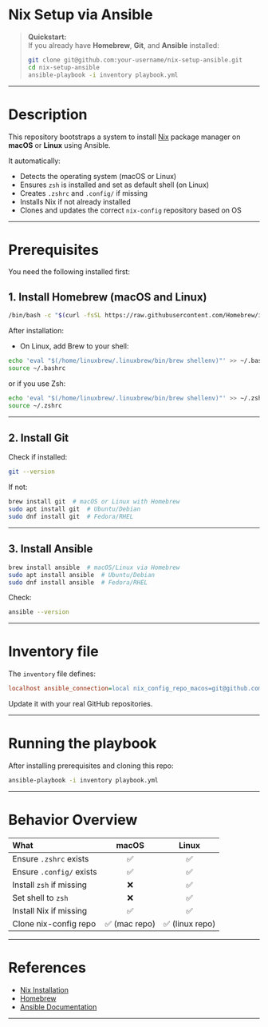 # Nix Setup via Ansible

> **Quickstart:**  
> If you already have **Homebrew**, **Git**, and **Ansible** installed:
>
> ```bash
> git clone git@github.com:your-username/nix-setup-ansible.git
> cd nix-setup-ansible
> ansible-playbook -i inventory playbook.yml
> ```

---

# Description

This repository bootstraps a system to install [Nix](https://nixos.org/) package manager on **macOS** or **Linux** using Ansible.

It automatically:
- Detects the operating system (macOS or Linux)
- Ensures `zsh` is installed and set as default shell (on Linux)
- Creates `.zshrc` and `.config/` if missing
- Installs Nix if not already installed
- Clones and updates the correct `nix-config` repository based on OS

---

# Prerequisites

You need the following installed first:

## 1. Install Homebrew (macOS and Linux)

```bash
/bin/bash -c "$(curl -fsSL https://raw.githubusercontent.com/Homebrew/install/HEAD/install.sh)"
```

After installation:

- On Linux, add Brew to your shell:

```bash
echo 'eval "$(/home/linuxbrew/.linuxbrew/bin/brew shellenv)"' >> ~/.bashrc
source ~/.bashrc
```

or if you use Zsh:

```bash
echo 'eval "$(/home/linuxbrew/.linuxbrew/bin/brew shellenv)"' >> ~/.zshrc
source ~/.zshrc
```

---

## 2. Install Git

Check if installed:

```bash
git --version
```

If not:

```bash
brew install git  # macOS or Linux with Homebrew
sudo apt install git  # Ubuntu/Debian
sudo dnf install git  # Fedora/RHEL
```

---

## 3. Install Ansible

```bash
brew install ansible  # macOS/Linux via Homebrew
sudo apt install ansible  # Ubuntu/Debian
sudo dnf install ansible  # Fedora/RHEL
```

Check:

```bash
ansible --version
```

---

# Inventory file

The `inventory` file defines:

```ini
localhost ansible_connection=local nix_config_repo_macos=git@github.com:your-username/your-macos-nix-config.git nix_config_repo_linux=git@github.com:your-username/your-linux-nix-config.git
```

Update it with your real GitHub repositories.

---

# Running the playbook

After installing prerequisites and cloning this repo:

```bash
ansible-playbook -i inventory playbook.yml
```

---

# Behavior Overview

| What                   | macOS | Linux |
|:------------------------|:-----:|:-----:|
| Ensure `.zshrc` exists   | ✅    | ✅    |
| Ensure `.config/` exists | ✅    | ✅    |
| Install `zsh` if missing | ❌    | ✅    |
| Set shell to `zsh`       | ❌    | ✅    |
| Install Nix if missing   | ✅    | ✅    |
| Clone nix-config repo    | ✅ (mac repo) | ✅ (linux repo) |

---

# References

- [Nix Installation](https://nixos.org/download.html)
- [Homebrew](https://brew.sh/)
- [Ansible Documentation](https://docs.ansible.com/)

---

